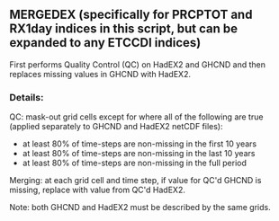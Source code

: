 ## MERGEDEX (specifically for PRCPTOT and RX1day indices in this script, but can be expanded to any ETCCDI indices)
First performs Quality Control (QC) on HadEX2 and GHCND and then replaces missing values in GHCND with HadEX2.

### Details:
QC: mask-out grid cells except for where all of the following are true (applied separately to GHCND and HadEX2 netCDF files):
- at least 80% of time-steps are non-missing in the first 10 years
- at least 80% of time-steps are non-missing in the last 10 years
- at least 80% of time-steps are non-missing in the full period

Merging: at each grid cell and time step, if value for QC'd GHCND is missing, replace with value from QC'd HadEX2.

Note: both GHCND and HadEX2 must be described by the same grids. 
